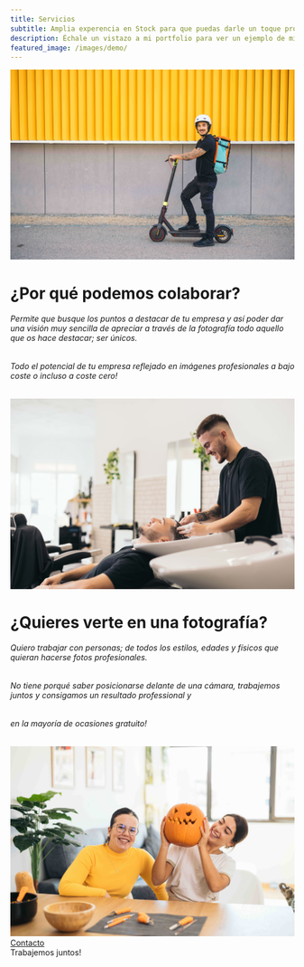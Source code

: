 ```yaml
---
title: Servicios
subtitle: Amplia experencia en Stock para que puedas darle un toque profesional a tu negocio
description: Échale un vistazo a mi portfolio para ver un ejemplo de mis fotografias.
featured_image: /images/demo/
---
```



<div class="gallery" data-columns="1">
	<img src="/images/servicios/7N1A6201.jpg">
</div>

<div class="service">    
    <div class="service-text">
        <h1>¿Por qué podemos colaborar?</h1>
        <h6>Permite que busque los puntos a destacar de tu empresa y así poder dar una visión muy sencilla de apreciar a través de la fotografía todo aquello que os hace destacar; ser únicos.</h6>
        <h6>Todo el potencial de tu empresa reflejado en imágenes profesionales a bajo coste o incluso a coste cero!</h6>
    </div>
    <div class="service-image">
        <img src="/images/servicios/7N1A0274.jpg">
    </div>
</div>
<div class="separadores"></div>
<div class="service">    
    <div class="service-text">
        <h1>¿Quieres verte en una fotografía?</h1>
        <h6>Quiero trabajar con personas; de todos los estilos, edades y físicos que quieran hacerse fotos profesionales.</h6>
        <h6>No tiene porqué saber posicionarse delante de una cámara, trabajemos juntos y consigamos un resultado professional y</h6><h6>en la mayoría de ocasiones gratuito!</h6>
    </div>
    <div class="service-image">
        <img src="/images/servicios/7N1A5577.jpg">
    </div>
</div>

<div class="button-container">
    <div class="center-button">
        <a href="contact" class="button-pill">Contacto</a>
    </div>
</div>

<div class="contact-quote"> 
Trabajemos juntos!
</div>
